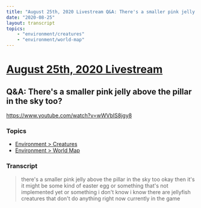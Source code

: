 ```yaml
---
title: "August 25th, 2020 Livestream Q&A: There's a smaller pink jelly above the pillar in the sky too?"
date: "2020-08-25"
layout: transcript
topics:
    - "environment/creatures"
    - "environment/world-map"
---
```

# [August 25th, 2020 Livestream](../2020-08-25.md)
## Q&A: There's a smaller pink jelly above the pillar in the sky too?
https://www.youtube.com/watch?v=wWVbIS8jgy8

### Topics
* [Environment > Creatures](../topics/environment/creatures.md)
* [Environment > World Map](../topics/environment/world-map.md)

### Transcript

> there's a smaller pink jelly above the pillar in the sky too okay then it's it might be some kind of easter egg or something that's not implemented yet or something i don't know i know there are jellyfish creatures that don't do anything right now currently in the game
